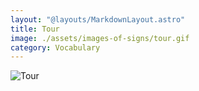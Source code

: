```yaml
---
layout: "@layouts/MarkdownLayout.astro"
title: Tour
image: ./assets/images-of-signs/tour.gif
category: Vocabulary
---
```


![Tour](@signs/tour.gif)
